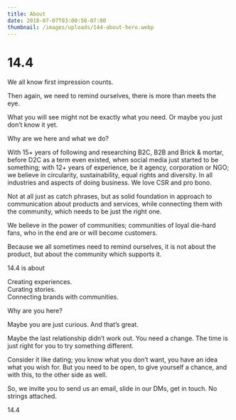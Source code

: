 ```yaml
---
title: About
date: 2018-07-07T03:00:50-07:00
thumbnail: /images/uploads/144-about-hero.webp
---
```

# 14.4

We all know first impression counts. 

Then again, we need to remind ourselves, there is more than meets the eye. 

What you will see might not be exactly what you need. Or maybe you just don’t know it yet.  

Why are we here and what we do?

With 15+ years of following and researching B2C, B2B and Brick & mortar, before D2C as a term even existed, when social media just started to be something; with 12+ years of experience, be it agency, corporation or NGO; we believe in circularity, sustainability, equal rights and diversity. In all industries and aspects of doing business. We love CSR and pro bono. 

Not at all just as catch phrases, but as solid foundation in approach to communication about products and services, while connecting them with the community, which needs to be just the right one.

We believe in the power of communities; communities of loyal die-hard fans, who in the end are or will become customers. 

Because we all sometimes need to remind ourselves, it is not about the product, but about the community which supports it. 

14.4 is about

Creating experiences.\
Curating stories.\
Connecting brands with communities.

Why are you here?

Maybe you are just curious. And that’s great. 

Maybe the last relationship didn’t work out. You need a change. The time is just right for you to try something different. 

Consider it like dating; you know what you don’t want, you have an idea what you wish for. But you need to be open, to give yourself a chance, and with this, to the other side as well. 

So, we invite you to send us an email, slide in our DMs, get in touch. No strings attached. 

14.4